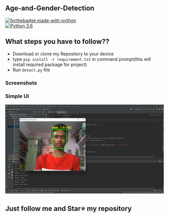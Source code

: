 ## Age-and-Gender-Detection
[![forthebadge made-with-python](http://ForTheBadge.com/images/badges/made-with-python.svg)](https://www.python.org/)  
[![Python 3.6](https://img.shields.io/badge/python-3.6-blue.svg)](https://www.python.org/downloads/release/python-360/) 

## What steps you have to follow??
- Download or clone my Repository to your device
- type `pip install -r requirement.txt` in command prompt(this will install required package for project)
- Run `detect.py` file


### Screenshots

### Simple UI
<img src='https://github.com/Muthuram05/Age_and_Gender_Detection/blob/master/demo/Screenshot (76).png'>

## Just follow me and Star⭐ my repository
